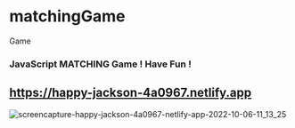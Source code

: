 # matchingGame
Game
### JavaScript MATCHING Game ! Have Fun !

## https://happy-jackson-4a0967.netlify.app

![screencapture-happy-jackson-4a0967-netlify-app-2022-10-06-11_13_25](https://user-images.githubusercontent.com/97852403/194366830-960ffeec-276a-4e5d-9853-ca2cb7908ee9.png)
